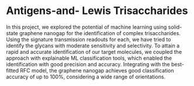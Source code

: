 # Antigens-and- Lewis Trisaccharides
In this project, we explored the potential of machine learning using solid-state graphene nanogap for the identification of complex trisaccharides. Using the signature transmission readouts for each, we have tried to identify the glycans with moderate sensitivity and selectivity. To attain a rapid and accurate identification of our target molecules, we coupled the approach with explainable ML classification tools, which enabled the identification with good precision and accuracy. Integrating with the best-fitted  RFC model, the graphene nanogap achieves good classification accuracy of up to 100%, considering a wide range of orientations. 
